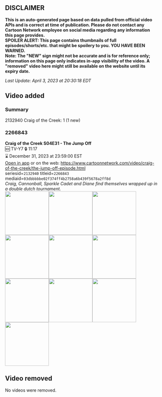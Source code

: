 ## DISCLAIMER
**This is an auto-generated page based on data pulled from official video APIs and is correct at time of publication. Please do not contact any Cartoon Network employee on social media regarding any information this page provides.**  
**SPOILER ALERT: This page contains thumbnails of full episodes/shorts/etc. that might be spoilery to you. YOU HAVE BEEN WARNED.**  
**Note: The "NEW" sign might not be accurate and is for reference only; information on this page only indicates in-app visibility of the video. A "removed" video here might still be available on the website until its expiry date.**  

_Last Update: April 3, 2023 at 20:30:18 EDT_
## Video added
### Summary
2132940 Craig of the Creek: 1 (1 new)  
### 2266843
**Craig of the Creek S04E31 - The Jump Off**  
🆕 TV-Y7 🔒 11:17  
⌛ December 31, 2023 at 23:59:00 EST  
[Open in app](https://cnvideo.sercomkc.org/redirector.html?type=cnapp&seriesid=2132940&titleid=2266843&mediaid=03dbbbbbe02f374ff4b2758a6b439f5678a2ff8d) or on the web: https://www.cartoonnetwork.com/video/craig-of-the-creek/the-jump-off-episode.html  
seriesid=`2132940` titleid=`2266843` mediaid=`03dbbbbbe02f374ff4b2758a6b439f5678a2ff8d`  
_Craig, Cannonball, Sparkle Cadet and Diane find themselves wrapped up in a double dutch tournament._  
<a href="https://s3.amazonaws.com/cartoonorchestrator/2266843_001_1280x720.jpg"><img src="https://s3.amazonaws.com/cartoonorchestrator/2266843_001_640x360.jpg" height="144px" /></a><a href="https://s3.amazonaws.com/cartoonorchestrator/2266843_002_1280x720.jpg"><img src="https://s3.amazonaws.com/cartoonorchestrator/2266843_002_640x360.jpg" height="144px" /></a><a href="https://s3.amazonaws.com/cartoonorchestrator/2266843_003_1280x720.jpg"><img src="https://s3.amazonaws.com/cartoonorchestrator/2266843_003_640x360.jpg" height="144px" /></a><a href="https://s3.amazonaws.com/cartoonorchestrator/2266843_004_1280x720.jpg"><img src="https://s3.amazonaws.com/cartoonorchestrator/2266843_004_640x360.jpg" height="144px" /></a><a href="https://s3.amazonaws.com/cartoonorchestrator/2266843_005_1280x720.jpg"><img src="https://s3.amazonaws.com/cartoonorchestrator/2266843_005_640x360.jpg" height="144px" /></a><a href="https://s3.amazonaws.com/cartoonorchestrator/2266843_006_1280x720.jpg"><img src="https://s3.amazonaws.com/cartoonorchestrator/2266843_006_640x360.jpg" height="144px" /></a><a href="https://s3.amazonaws.com/cartoonorchestrator/2266843_007_1280x720.jpg"><img src="https://s3.amazonaws.com/cartoonorchestrator/2266843_007_640x360.jpg" height="144px" /></a><a href="https://s3.amazonaws.com/cartoonorchestrator/2266843_008_1280x720.jpg"><img src="https://s3.amazonaws.com/cartoonorchestrator/2266843_008_640x360.jpg" height="144px" /></a><a href="https://s3.amazonaws.com/cartoonorchestrator/2266843_009_1280x720.jpg"><img src="https://s3.amazonaws.com/cartoonorchestrator/2266843_009_640x360.jpg" height="144px" /></a><a href="https://s3.amazonaws.com/cartoonorchestrator/2266843_010_1280x720.jpg"><img src="https://s3.amazonaws.com/cartoonorchestrator/2266843_010_640x360.jpg" height="144px" /></a>
## Video removed
No videos were removed.  
